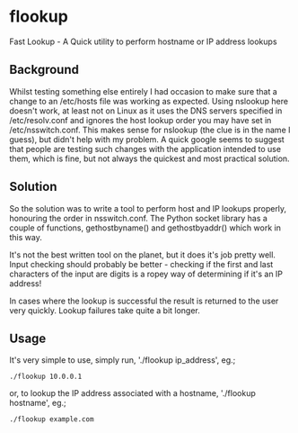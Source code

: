 flookup
=======

Fast Lookup - A Quick utility to perform hostname or IP address lookups

Background
----------
Whilst testing something else entirely I had occasion to make sure that a change to an /etc/hosts file was working as expected. Using nslookup here doesn't work, at least not on Linux as it uses the DNS servers specified in /etc/resolv.conf and ignores the host lookup order you may have set in /etc/nsswitch.conf. This makes sense for nslookup (the clue is in the name I guess), but didn't help with my problem. A quick google seems to suggest that people are testing such changes with the application intended to use them, which is fine, but not always the quickest and most practical solution.

Solution
--------
So the solution was to write a tool to perform host and IP lookups properly, honouring the order in nsswitch.conf. The Python socket library has a couple of functions, gethostbyname() and gethostbyaddr() which work in this way.

It's not the best written tool on the planet, but it does it's job pretty well. Input checking should probably be better - checking if the first and last characters of the input are digits is a ropey way of determining if it's an IP address!

In cases where the lookup is successful the result is returned to the user very quickly. Lookup failures take quite a bit longer.

Usage
-----
It's very simple to use, simply run, './flookup ip_address', eg.;
```
./flookup 10.0.0.1
```
or, to lookup the IP address associated with a hostname, './flookup hostname', eg.;
```
./flookup example.com
```
